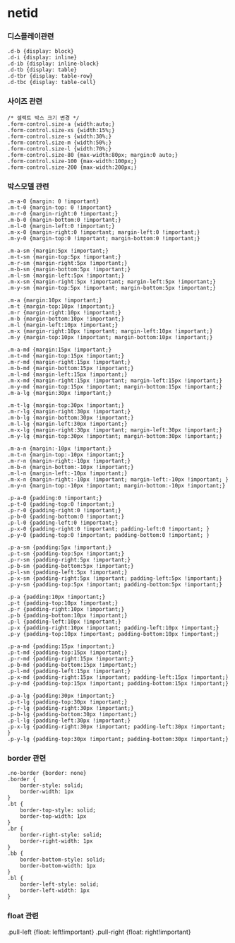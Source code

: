 # netid 

### 디스플레이관련 

	.d-b {display: block}
	.d-i {display: inline}
	.d-ib {display: inline-block}
	.d-tb {display: table}
	.d-tbr {display: table-row}
	.d-tbc {display: table-cell}

### 사이즈 관련

	/* 셀렉트 박스 크기 변경 */
	.form-control.size-a {width:auto;}
	.form-control.size-xs {width:15%;}
	.form-control.size-s {width:30%;}
	.form-control.size-m {width:50%;}
	.form-control.size-l {width:70%;}
	.form-control.size-80 {max-width:80px; margin:0 auto;}
	.form-control.size-100 {max-width:100px;}
	.form-control.size-200 {max-width:200px;}

### 박스모델 관련

	.m-a-0 {margin: 0 !important}
	.m-t-0 {margin-top: 0 !important}
	.m-r-0 {margin-right:0 !important;}
	.m-b-0 {margin-bottom:0 !important;}
	.m-l-0 {margin-left:0 !important;}
	.m-x-0 {margin-right:0 !important; margin-left:0 !important;}
	.m-y-0 {margin-top:0 !important; margin-bottom:0 !important;}

	.m-a-sm {margin:5px !important;}
	.m-t-sm {margin-top:5px !important;}
	.m-r-sm {margin-right:5px !important;}
	.m-b-sm {margin-bottom:5px !important;}
	.m-l-sm {margin-left:5px !important;}
	.m-x-sm {margin-right:5px !important; margin-left:5px !important;}
	.m-y-sm {margin-top:5px !important; margin-bottom:5px !important;}

	.m-a {margin:10px !important;}
	.m-t {margin-top:10px !important;}
	.m-r {margin-right:10px !important;}
	.m-b {margin-bottom:10px !important;}
	.m-l {margin-left:10px !important;}
	.m-x {margin-right:10px !important; margin-left:10px !important;}
	.m-y {margin-top:10px !important; margin-bottom:10px !important;}

	.m-a-md {margin:15px !important;}
	.m-t-md {margin-top:15px !important;}
	.m-r-md {margin-right:15px !important;}
	.m-b-md {margin-bottom:15px !important;}
	.m-l-md {margin-left:15px !important;}
	.m-x-md {margin-right:15px !important; margin-left:15px !important;}
	.m-y-md {margin-top:15px !important; margin-bottom:15px !important;}
	.m-a-lg {margin:30px !important;}

	.m-t-lg {margin-top:30px !important;}
	.m-r-lg {margin-right:30px !important;}
	.m-b-lg {margin-bottom:30px !important;}
	.m-l-lg {margin-left:30px !important;}
	.m-x-lg {margin-right:30px !important; margin-left:30px !important;}
	.m-y-lg {margin-top:30px !important; margin-bottom:30px !important;}

	.m-a-n {margin:-10px !important;}
	.m-t-n {margin-top:-10px !important;}
	.m-r-n {margin-right:-10px !important;}
	.m-b-n {margin-bottom:-10px !important;}
	.m-l-n {margin-left:-10px !important;}
	.m-x-n {margin-right:-10px !important; margin-left:-10px !important; }
	.m-y-n {margin-top:-10px !important; margin-bottom:-10px !important;}

	.p-a-0 {padding:0 !important;}
	.p-t-0 {padding-top:0 !important;}
	.p-r-0 {padding-right:0 !important;}
	.p-b-0 {padding-bottom:0 !important;}
	.p-l-0 {padding-left:0 !important;}
	.p-x-0 {padding-right:0 !important; padding-left:0 !important; }
	.p-y-0 {padding-top:0 !important; padding-bottom:0 !important; }

	.p-a-sm {padding:5px !important;}
	.p-t-sm {padding-top:5px !important;}
	.p-r-sm {padding-right:5px !important;}
	.p-b-sm {padding-bottom:5px !important;}
	.p-l-sm {padding-left:5px !important;}
	.p-x-sm {padding-right:5px !important; padding-left:5px !important;}
	.p-y-sm {padding-top:5px !important; padding-bottom:5px !important;}

	.p-a {padding:10px !important;}
	.p-t {padding-top:10px !important;}
	.p-r {padding-right:10px !important;}
	.p-b {padding-bottom:10px !important;}
	.p-l {padding-left:10px !important;}
	.p-x {padding-right:10px !important; padding-left:10px !important;}
	.p-y {padding-top:10px !important; padding-bottom:10px !important;}

	.p-a-md {padding:15px !important;}
	.p-t-md {padding-top:15px !important;}
	.p-r-md {padding-right:15px !important;}
	.p-b-md {padding-bottom:15px !important;}
	.p-l-md {padding-left:15px !important;}
	.p-x-md {padding-right:15px !important; padding-left:15px !important;}
	.p-y-md {padding-top:15px !important; padding-bottom:15px !important;}

	.p-a-lg {padding:30px !important;}
	.p-t-lg {padding-top:30px !important;}
	.p-r-lg {padding-right:30px !important;}
	.p-b-lg {padding-bottom:30px !important;}
	.p-l-lg {padding-left:30px !important;}
	.p-x-lg {padding-right:30px !important; padding-left:30px !important; }
	.p-y-lg {padding-top:30px !important; padding-bottom:30px !important;}



### border 관련

	.no-border {border: none}
	.border {
		border-style: solid;
		border-width: 1px
	}
	.bt {
		border-top-style: solid;
		border-top-width: 1px
	}
	.br {
		border-right-style: solid;
		border-right-width: 1px
	}
	.bb {
		border-bottom-style: solid;
		border-bottom-width: 1px
	}
	.bl {
		border-left-style: solid;
		border-left-width: 1px
	}

































































































































































### float 관련
.pull-left {float: left!important}
.pull-right {float: right!important}







